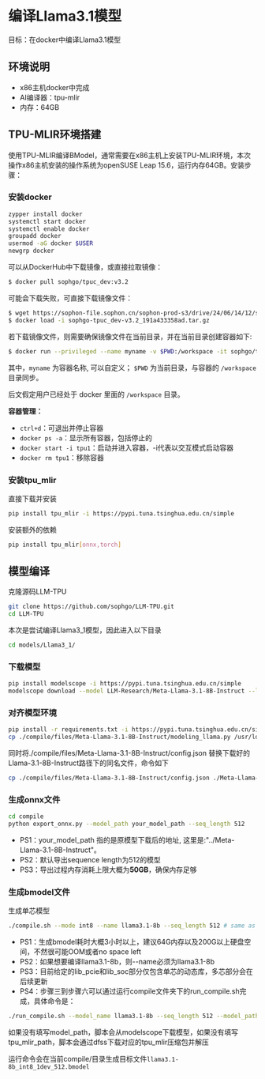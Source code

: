 # 编译Llama3.1模型

目标：在docker中编译Llama3.1模型

## 环境说明

* x86主机docker中完成
* AI编译器：tpu-mlir
* 内存：64GB

## TPU-MLIR环境搭建

使用TPU-MLIR编译BModel，通常需要在x86主机上安装TPU-MLIR环境，本次操作x86主机安装的操作系统为openSUSE Leap 15.6，运行内存64GB。安装步骤：

### 安装docker

```sh
zypper install docker
systemctl start docker
systemctl enable docker
groupadd docker
usermod -aG docker $USER
newgrp docker
```

可以从DockerHub中下载镜像，或直接拉取镜像：

```sh
$ docker pull sophgo/tpuc_dev:v3.2
```

可能会下载失败，可直接下载镜像文件：

```sh
$ wget https://sophon-file.sophon.cn/sophon-prod-s3/drive/24/06/14/12/sophgo-tpuc_dev-v3.2_191a433358ad.tar.gz
$ docker load -i sophgo-tpuc_dev-v3.2_191a433358ad.tar.gz
```

若下载镜像文件，则需要确保镜像文件在当前目录，并在当前目录创建容器如下:

```sh
$ docker run --privileged --name myname -v $PWD:/workspace -it sophgo/tpuc_dev:v3.2
```

其中，`myname` 为容器名称, 可以自定义； `$PWD` 为当前目录，与容器的 `/workspace` 目录同步。

后文假定用户已经处于 docker 里面的 `/workspace` 目录。

**容器管理：**

* `ctrl+d`：可退出并停止容器
* `docker ps -a`：显示所有容器，包括停止的
* `docker start -i tpu1`：启动并进入容器，-i代表以交互模式启动容器
* `docker rm tpu1`：移除容器

### 安装tpu_mlir

直接下载并安装

```sh
pip install tpu_mlir -i https://pypi.tuna.tsinghua.edu.cn/simple
```

安装额外的依赖

```sh
pip install tpu_mlir[onnx,torch]
```

## 模型编译

克隆源码LLM-TPU

```sh
git clone https://github.com/sophgo/LLM-TPU.git
cd LLM-TPU
```

本次是尝试编译Llama3_1模型，因此进入以下目录

```sh
cd models/Llama3_1/
```

### 下载模型

```sh
pip install modelscope -i https://pypi.tuna.tsinghua.edu.cn/simple
modelscope download --model LLM-Research/Meta-Llama-3.1-8B-Instruct --local_dir ./Meta-Llama-3.1-8B-Instruct
```

### 对齐模型环境

```sh
pip install -r requirements.txt -i https://pypi.tuna.tsinghua.edu.cn/simple
cp ./compile/files/Meta-Llama-3.1-8B-Instruct/modeling_llama.py /usr/local/lib/python3.10/dist-packages/transformers/models/llama/modeling_llama.py
```

同时将./compile/files/Meta-Llama-3.1-8B-Instruct/config.json 替换下载好的Llama-3.1-8B-Instruct路径下的同名文件，命令如下

```sh
cp ./compile/files/Meta-Llama-3.1-8B-Instruct/config.json ./Meta-Llama-3.1-8B-Instruct/
```

### 生成onnx文件

```sh
cd compile
python export_onnx.py --model_path your_model_path --seq_length 512
```

* PS1：your_model_path 指的是原模型下载后的地址, 这里是:"../Meta-Llama-3.1-8B-Instruct"。
* PS2：默认导出sequence length为512的模型
* PS3：导出过程内存消耗上限大概为**50GB**，确保内存足够

### 生成bmodel文件

生成单芯模型

```sh
./compile.sh --mode int8 --name llama3.1-8b --seq_length 512 # same as int4
```

* PS1：生成bmodel耗时大概3小时以上，建议64G内存以及200G以上硬盘空间，不然很可能OOM或者no space left
* PS2：如果想要编译llama3.1-8b，则--name必须为llama3.1-8b
* PS3：目前给定的lib_pcie和lib_soc部分仅包含单芯的动态库，多芯部分会在后续更新
* PS4：步骤三到步骤六可以通过运行compile文件夹下的run_compile.sh完成，具体命令是：

```sh
./run_compile.sh --model_name llama3.1-8b --seq_length 512 --model_path your_model_path --tpu_mlir_path your_tpu_mlir_path
```

如果没有填写model_path，脚本会从modelscope下载模型，如果没有填写tpu_mlir_path，脚本会通过dfss下载对应的tpu_mlir压缩包并解压

运行命令会在当前compile/目录生成目标文件`llama3.1-8b_int8_1dev_512.bmodel`
